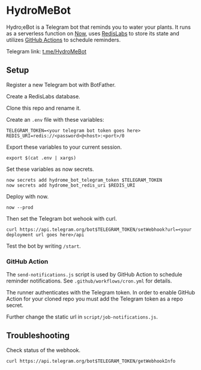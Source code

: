 # HydroMeBot

Hydro;eBot is a Telegram bot that reminds you to water your plants. It runs as a serverless function on [Now](https://zeit.co/download), uses [RedisLabs](https://app.redislabs.com/) to store its state and utilizes [GitHub Actions](https://github.com/features/actions) to schedule reminders.

Telegram link: [t.me/HydroMeBot](https://t.me/HydroMeBot)

## Setup

Register a new Telegram bot with BotFather.

Create a RedisLabs database.

Clone this repo and rename it.

Create an `.env` file with these variables:

```
TELEGRAM_TOKEN=<your telegram bot token goes here>
REDIS_URI=redis://<password>@<host>:<port>/0
```

Export these variables to your current session.

`export $(cat .env | xargs)`

Set these variables as now secrets.

```
now secrets add hydrome_bot_telegram_token $TELEGRAM_TOKEN
now secrets add hydrome_bot_redis_uri $REDIS_URI
```

Deploy with now.

`now --prod`

Then set the Telegram bot wehook with curl.

`curl https://api.telegram.org/bot$TELEGRAM_TOKEN/setWebhook?url=<your deployment url goes here>/api`

Test the bot by writing `/start`.

### GitHub Action

The `send-notifications.js` script is used by GitHub Action to schedule reminder notifications. See `.github/workflows/cron.yml` for details.

The runner authenticates with the Telegram token. In order to enable GitHub Action for your cloned repo you must add the Telegram token as a repo secret.

Further change the static url in `script/job-notifications.js`.

## Troubleshooting

Check status of the webhook.

`curl https://api.telegram.org/bot$TELEGRAM_TOKEN/getWebhookInfo`

